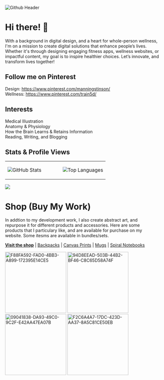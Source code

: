 ![Github Header](https://github.com/manningstinson/manningstinson/assets/104523090/93d6c665-d861-4db4-858e-1d1f52a5fdf2)

# Hi there! 👋
With a background in digital design, and a heart for whole-person wellness, I'm on a mission to create digital solutions that enhance people’s lives. Whether it's through designing engaging fitness apps, wellness websites, or impactful content, my goal is to inspire healthier choices. Let’s innovate, and transform lives together! 


## Follow me on Pinterest
Design: https://www.pinterest.com/manningstinson/ <br>
Wellness: https://www.pinterest.com/train5d/

## Interests
Medical Illustration <br>
Anatomy & Physiology <br>
How the Brain Learns & Retains Information <br>
Reading, Writing, and Blogging

## Stats & Profile Views
<table>
  <tr>
    <td valign="top" width="55%">

![GitHub Stats](https://github-readme-stats.vercel.app/api?username=manningstinson&show_icons=true&count_private=true&hide_border=true)

</td>
<td valign="top" width="45%">

![Top Languages](https://github-readme-stats.vercel.app/api/top-langs/?username=manningstinson&hide_border=true&layout=donut&hide=roff,&langs_count=6&include_repo=html,css,python,react,c&hide_title=true)

</td>
</tr>
</table>

![](https://komarev.com/ghpvc/?username=manningstinson&style=for-the-badge)

# Shop (Buy My Work)
In addtion to my development work, I also create abstract art, and repurpose it for different products and accessories.  Here are some products that I particulary like, and are available for purchase on my website. Some itesms are available in bundles/sets. <br> 

**[Visit the shop](https://manningstinson.com/shop)** | [Backpacks](https://manningstinson.com/product-category/backpacks/) | [Canvas Prints](https://manningstinson.com/product-category/canvas-prints/) | [Mugs](https://manningstinson.com/product-category/mugs/) | [Spiral Notebooks](https://manningstinson.com/product-category/spiral-notebooks/)


<img width="200" alt="F88FA592-FAD0-4BB3-A899-172395E14CE5" src="https://github.com/manningstinson/manningstinson/assets/104523090/082af53b-1b10-428b-a7dc-682147e10966">
<img width="200" alt="94D8EEAD-503B-44B2-BF46-C8C65D58A74F" src="https://github.com/manningstinson/manningstinson/assets/104523090/f86a8776-9837-4677-a2b0-43882920dc6b">
<img width="200" alt="09041838-DA93-49C0-9C2F-E42AA47EA07B" src="https://github.com/manningstinson/manningstinson/assets/104523090/7efd12f9-551e-4415-b2f1-ee05dfb57045">
<img width="200" alt="F2C6A4A7-17DC-423D-AA37-8A5C81CE50EB" src="https://github.com/manningstinson/manningstinson/assets/104523090/fffcec0e-2545-4b5c-9a71-96b4bf794df1">

<!--
**manningstinson/manningstinson** is a ✨ _special_ ✨ repository because its `README.md` (this file) appears on your GitHub profile.

Here are some ideas to get you started:

- 🔭 I’m currently working on ...
- 🌱 I’m currently learning ...
- 👯 I’m looking to collaborate on ...
- 🤔 I’m looking for help with ...
- 💬 Ask me about ...
- 📫 How to reach me: ...
- 😄 Pronouns: ...
- ⚡ Fun fact: ...
-->
